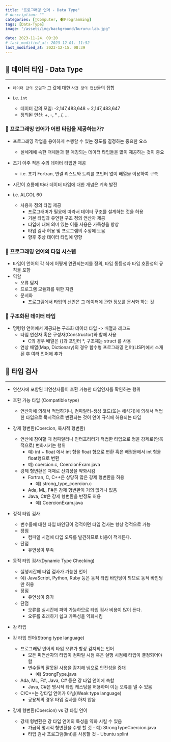 ```yaml
---
title: "프로그래밍 언어 - Data Type"
# description: ""
categories: [💫Computer, 🌒Programming]
tags: [Data-Type]
image: "/assets/img/background/kururu-lab.jpg"

date: 2023-11-24. 09:20
# last_modified_at: 2023-12-01. 11:52
last_modified_at: 2023-12-15. 08:39
---
```


## 💫 데이터 타입 - Data Type

---

- `데이터 값의 모임`과 그 값에 대한 `사전 정의 연산`들의 집합

- i.e. `int`
  - 데이터 값의 모임: -2,147,483,648 ~ 2,147,483,647
  - 정의된 연산: +, -, * , /, ...

### 🫧 프로그래밍 언어가 어떤 타입을 제공하는가?

- 프로그래밍 작업을 용이하게 수행할 수 있는 정도를 결정하는 중요한 요소
  - 실세계에 속한 객체들과 잘 매칭되는 데이터 타입들을 많이 제공하는 것이 중요

- 초기 아주 적은 수의 데이터 타입만 제공
  - i.e. 초기 Fortran, 연결 리스트와 트리를 포인터 없이 배열을 이용하여 구축

- 시간이 흐름에 따라 데이터 타입에 대한 개념은 계속 발전

- i.e. ALGOL 60
  - 사용자 정의 타입 제공
    - 프로그래머가 필요에 따라서 데이터 구조를 설계하는 것을 허용
    - 기본 타입과 유연한 구조 정의 연산자 제공
    - 타입에 대해 의미 있는 이름 사용은 가독성을 향상
    - 타입 검사 허용 및 프로그램의 수정에 도움
    - 향후 추상 데이터 타입에 영향

### 🫧 프로그래밍 언어의 타입 시스템

- 타입이 언어의 각 식에 어떻게 연관되는지를 정의, 타입 동등성과 타입 호환성의 규칙을 포함
- 역할
  - 오류 탐지
  - 프로그램 모듈화를 위한 지원
  - 문서화
    - 프로그램에서 타입의 선언은 그 데이터에 관한 정보를 문서화 하는 것

### 🫧 구조화된 데이터 타입

- 명령형 언어에서 제공되는 구조화 데이터 타입 -> 배열과 레코드
  - 타입 연산자 혹은 구성자(Constructor)와 함께 사용
    - C의 경우 배열은 {}과 포인터 *, 구조체는 struct 를 사용
  - 연상 배열(Map, Dictionary)의 경우 함수형 프로그래밍 언어(LISP)에서 소개된 후 여러 언어에 추가

## 💫 타입 검사

---

- 연산자에 포함된 피연산자들이 호환 가능한 타입인지를 확인하는 행위
- 호환 가능 타입 (Compatible type)
  - 연산자에 의해서 적법하거나, 컴파일러-생성 코드(또는 해석기)에 의해서 적법한 타입으로 묵시적으로 변환되는 것이 언어 규칙에 허용되는 타입
- 강제 형변환(Coercion, 묵시적 형변환)
  - 연산에 참여할 때 컴파일러나 인터프리터가 적법한 타입으로 형을 강제로(암묵적으로) 변화시키는 행위
    - 예) int + float 에서 int 형을 float 형으로 변환 혹은 배정문에서 int 형을 float형으로 변환
    - 예) coercion.c, CoercionExam.java
  - 강제 형변환은 때때로 신뢰성을 약화시킴
    - Fortran, C, C++은 상당히 많은 강제 형변환을 허용
      - 예) strong_type_coercion.c
    - Ada, ML, F#은 강제 형변환이 거의 없거나 없음
    - Java, C#은 강제 형변환을 반정도 허용
      - 예) CoercionExam.java
- 정적 타입 검사
  - 변수들에 대한 타입 바인딩이 정적이면 타입 검사는 항상 정적으로 가능
  - 장점
    - 컴파일 시점에 타입 오류를 발견하므로 비용이 적게든다.
  - 단점
    - 유연성이 부족
- 동적 타입 검사(Dynamic Type Checking)
  - 실행시간에 타입 검사가 가능한 언어
  - 예) JavaScript, Python, Ruby 등은 동적 타입 바인딩이 되므로 동적 바인딩만 허용
  - 장점
    - 유연성이 증가
  - 단점
    - 오류를 실시간에 파악 가능하므로 타입 검사 비용이 많이 든다.
    - 오류를 초래하기 쉽고 가독성을 약화시킴

- 강 타입
- 강 타입 언어(Strong type language)
  - 프로그래밍 언어의 타입 오류가 항상 감지되는 언어
    - 모든 피연산자의 타입이 컴파일 시점 혹은 실행 시점에 타입이 결정되어야 함
    - 변수들의 잘못된 사용을 감지해 냄으로 안전성을 증대
      - 예) StrongType.java
  - Ada, ML, F#, Java, C# 등은 강 타입 언어에 속함
    - Java, C#은 명시적 타입 캐스팅을 허용하며 이는 오류를 낼 수 있음
  - C/C++는 강타입 언어가 아님(Weak type language)
    - 공용체의 경우 타입 검사를 하지 않음
- 강제 형변환(Coercion) vs 강 타입 언어
  - 강제 형변환은 강 타입 언어의 특성을 약화 시킬 수 있음
    - 가급적 명시적 형변환을 수행 할 것 - 예) StrongTypeCoercion.java
    - 타입 검사 프로그램(lint)를 사용할 것 - Ubuntu splint
